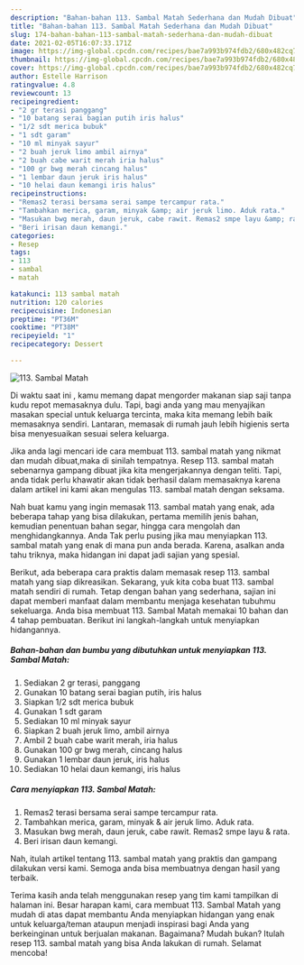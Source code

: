 ```yaml
---
description: "Bahan-bahan 113. Sambal Matah Sederhana dan Mudah Dibuat"
title: "Bahan-bahan 113. Sambal Matah Sederhana dan Mudah Dibuat"
slug: 174-bahan-bahan-113-sambal-matah-sederhana-dan-mudah-dibuat
date: 2021-02-05T16:07:33.171Z
image: https://img-global.cpcdn.com/recipes/bae7a993b974fdb2/680x482cq70/113-sambal-matah-foto-resep-utama.jpg
thumbnail: https://img-global.cpcdn.com/recipes/bae7a993b974fdb2/680x482cq70/113-sambal-matah-foto-resep-utama.jpg
cover: https://img-global.cpcdn.com/recipes/bae7a993b974fdb2/680x482cq70/113-sambal-matah-foto-resep-utama.jpg
author: Estelle Harrison
ratingvalue: 4.8
reviewcount: 13
recipeingredient:
- "2 gr terasi panggang"
- "10 batang serai bagian putih iris halus"
- "1/2 sdt merica bubuk"
- "1 sdt garam"
- "10 ml minyak sayur"
- "2 buah jeruk limo ambil airnya"
- "2 buah cabe warit merah iria halus"
- "100 gr bwg merah cincang halus"
- "1 lembar daun jeruk iris halus"
- "10 helai daun kemangi iris halus"
recipeinstructions:
- "Remas2 terasi bersama serai sampe tercampur rata."
- "Tambahkan merica, garam, minyak &amp; air jeruk limo. Aduk rata."
- "Masukan bwg merah, daun jeruk, cabe rawit. Remas2 smpe layu &amp; rata."
- "Beri irisan daun kemangi."
categories:
- Resep
tags:
- 113
- sambal
- matah

katakunci: 113 sambal matah 
nutrition: 120 calories
recipecuisine: Indonesian
preptime: "PT36M"
cooktime: "PT38M"
recipeyield: "1"
recipecategory: Dessert

---
```



![113. Sambal Matah](https://img-global.cpcdn.com/recipes/bae7a993b974fdb2/680x482cq70/113-sambal-matah-foto-resep-utama.jpg)

Di waktu  saat ini , kamu memang dapat mengorder makanan siap saji tanpa kudu repot memasaknya dulu. Tapi, bagi anda yang mau menyajikan masakan special untuk keluarga tercinta, maka kita memang lebih baik memasaknya sendiri. Lantaran, memasak di rumah jauh lebih higienis serta bisa menyesuaikan sesuai selera keluarga.

Jika anda lagi mencari ide cara membuat 113. sambal matah yang nikmat dan mudah dibuat,maka di sinilah tempatnya. Resep 113. sambal matah  sebenarnya gampang dibuat jika kita mengerjakannya dengan teliti. Tapi, anda tidak perlu khawatir akan tidak berhasil dalam memasaknya 
karena dalam artikel ini kami akan mengulas 113. sambal matah dengan seksama.  



Nah buat kamu yang ingin memasak 113. sambal matah yang enak, ada beberapa tahap yang bisa dilakukan, pertama memilih jenis bahan, kemudian penentuan bahan segar, hingga cara mengolah dan menghidangkannya. Anda Tak perlu pusing jika mau menyiapkan 113. sambal matah yang enak di mana pun anda berada. Karena, asalkan anda  tahu triknya, maka hidangan ini dapat jadi sajian yang spesial.

Berikut, ada beberapa cara praktis  dalam memasak resep 113. sambal matah yang siap dikreasikan. Sekarang, yuk kita coba buat 113. sambal matah sendiri di rumah. Tetap dengan bahan yang sederhana, sajian ini dapat memberi manfaat dalam membantu menjaga kesehatan tubuhmu sekeluarga. Anda bisa membuat 113. Sambal Matah memakai 10 bahan dan 4 tahap pembuatan. Berikut ini langkah-langkah untuk menyiapkan hidangannya.

<!--inarticleads1-->

##### Bahan-bahan dan bumbu yang dibutuhkan untuk menyiapkan 113. Sambal Matah:

1. Sediakan 2 gr terasi, panggang
1. Gunakan 10 batang serai bagian putih, iris halus
1. Siapkan 1/2 sdt merica bubuk
1. Gunakan 1 sdt garam
1. Sediakan 10 ml minyak sayur
1. Siapkan 2 buah jeruk limo, ambil airnya
1. Ambil 2 buah cabe warit merah, iria halus
1. Gunakan 100 gr bwg merah, cincang halus
1. Gunakan 1 lembar daun jeruk, iris halus
1. Sediakan 10 helai daun kemangi, iris halus




<!--inarticleads2-->

##### Cara menyiapkan 113. Sambal Matah:

1. Remas2 terasi bersama serai sampe tercampur rata.
1. Tambahkan merica, garam, minyak &amp; air jeruk limo. Aduk rata.
1. Masukan bwg merah, daun jeruk, cabe rawit. Remas2 smpe layu &amp; rata.
1. Beri irisan daun kemangi.




Nah, itulah artikel tentang  113. sambal matah  yang praktis dan gampang dilakukan versi kami. Semoga anda bisa membuatnya dengan hasil yang terbaik. 

Terima kasih anda telah menggunakan resep yang tim kami tampilkan di halaman ini. Besar harapan kami, cara membuat  113. Sambal Matah yang mudah di atas dapat membantu Anda menyiapkan hidangan yang enak untuk keluarga/teman ataupun menjadi inspirasi bagi Anda yang berkeinginan untuk berjualan makanan. Bagaimana? Mudah bukan? Itulah resep 113. sambal matah yang bisa Anda lakukan di rumah. Selamat mencoba!

